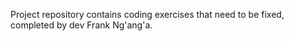 Project repository contains coding exercises that need to be fixed, completed by dev Frank Ng'ang'a.
